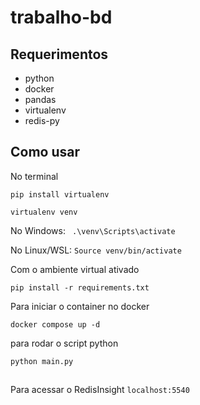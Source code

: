 # trabalho-bd

## Requerimentos

* python
* docker
* pandas
* virtualenv
* redis-py

## Como usar

No terminal

```pip install virtualenv```

```virtualenv venv```

No Windows:
 ``` .\venv\Scripts\activate```

No Linux/WSL:
  ```Source venv/bin/activate```

Com o ambiente virtual ativado

```pip install -r requirements.txt```

Para iniciar o container no docker

```docker compose up -d```

para rodar o script python

```python main.py```

##

Para acessar o RedisInsight
```localhost:5540```
